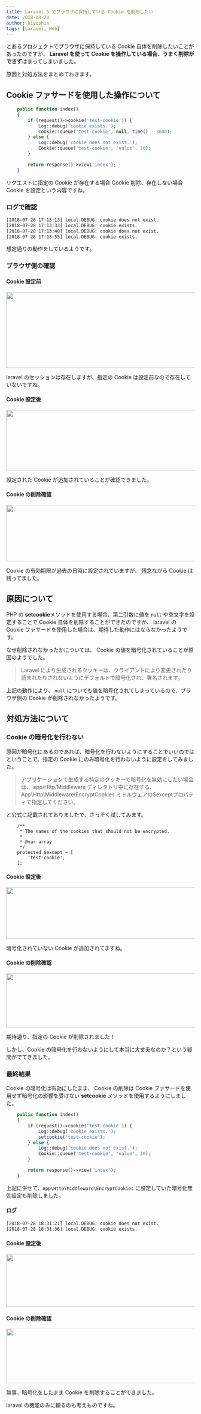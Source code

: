 ```yaml
---
title: Laravel 5 でブラウザに保持している Cookie を削除したい
date: 2018-08-20
author: kiyoshin
tags: [Laravel, Web]
---
```


とあるプロジェクトでブラウザに保持している Cookie 自体を削除したいことがあったのですが、 **Laravel を使って Cookie を操作している場合、うまく削除ができず**はまってしまいました。

原因と対処方法をまとめておきます。

## Cookie ファサードを使用した操作について

```php
    public function index()
    {
        if (request()->cookie('test-cookie')) {
            Log::debug('cookie exists.');
            Cookie::queue('test-cookie', null, time() - 3600);
        } else {
            Log::debug('cookie does not exist.');
            Cookie::queue('test-cookie', 'value', 10);
        }

        return response()->view('index');
    }
```

リクエストに指定の Cookie が存在する場合 Cookie 削除、存在しない場合 Cookie を設定という内容ですね。

### ログで確認

```sh
[2018-07-28 17:13:13] local.DEBUG: cookie does not exist.
[2018-07-28 17:13:33] local.DEBUG: cookie exists.
[2018-07-28 17:13:40] local.DEBUG: cookie does not exist.
[2018-07-28 17:13:55] local.DEBUG: cookie exists.
```

想定通りの動作をしているようです。

### ブラウザ側の確認

#### Cookie 設定前
<img src="images/laravel5-delete-cookie-1.png" alt="" width="1399" height="202" class="alignleft size-full wp-image-7579" />

laravel のセッションは存在しますが、指定の Cookie は設定前なので存在していないですね。

#### Cookie 設定後
<img src="images/laravel5-delete-cookie-2.png" alt="" width="1418" height="161" class="alignleft size-full wp-image-7582" />

設定された Cookie が追加されていることが確認できました。

#### Cookie の削除確認
<img src="images/laravel5-delete-cookie-3.png" alt="" width="1415" height="150" class="alignleft size-full wp-image-7592" />

Cookie の有効期限が過去の日時に設定されていますが、 残念ながら Cookie は残ってました。

## 原因について

PHP の **setcookie**メソッドを使用する場合、第二引数に値を `null` や空文字を設定することで Cookie 自体を削除することができたのですが、 laravel の Cookie ファサードを使用した場合は、期待した動作にはならなかったようです。

なぜ削除されなかったかについては、 Cookie の値を暗号化されていることが原因のようでした。

> Laravel により生成されるクッキーは、クライアントにより変更されたり読まれたりされないようにデフォルトで暗号化され、署名されます。

上記の動作により、 `null` についても値を暗号化されてしまっているので、ブラウザ側の Cookie が削除されなかったようです。

## 対処方法について

### Cookie の暗号化を行わない

原因が暗号化にあるのであれば、暗号化を行わないようにすることでいいのではということで、指定の Cookie にのみ暗号化を行わないように設定をしてみました。

> アプリケーションで生成する特定のクッキーで暗号化を無効にしたい場合は、 app/Http/Middleware ディレクトリ中に存在する、 App\Http\Middleware\EncryptCookies ミドルウェアの$exceptプロパティで指定してください。

と公式に記載されておりましたで、さっそく試してみます。

```
    /**
     * The names of the cookies that should not be encrypted.
     *
     * @var array
     */
    protected $except = [
        'test-cookie',
    ];
```

#### Cookie 設定後
<img src="images/laravel5-delete-cookie-4.png" alt="" width="1283" height="137" class="alignleft size-full wp-image-7598" />

暗号化されていない Cookie が追加されてますね。

#### Cookie の削除確認
<img src="images/laravel5-delete-cookie-5.png" alt="" width="1287" height="144" class="alignleft size-full wp-image-7599" />

期待通り、指定の Cookie が削除されました！

しかし、Cookie の暗号化を行わないようにして本当に大丈夫なのか？という疑問がでてきました。

### 最終結果

Cookie の暗号化は有効にしたまま、 Cookie の削除は Cookie ファサードを使用せず暗号化の影響を受けない **setcookie** メソッドを使用するようにしました。

```php
    public function index()
    {
        if (request()->cookie('test-cookie')) {
            Log::debug('cookie exists.');
            setcookie('test-cookie');
        } else {
            Log::debug('cookie does not exist.');
            Cookie::queue('test-cookie', 'value', 10);
        }

        return response()->view('index');
    }
```

上記に併せて、`App\Http\Middleware\EncryptCookies` に設定していた暗号化無効設定も削除しました。

#### ログ

```sh
[2018-07-28 18:31:21] local.DEBUG: cookie does not exist.
[2018-07-28 18:31:36] local.DEBUG: cookie exists.
```

#### Cookie 設定後
<img src="images/laravel5-delete-cookie-6.png" alt="" width="1248" height="141" class="alignleft size-full wp-image-7595" />

#### Cookie の削除確認
<img src="images/laravel5-delete-cookie-7.png" alt="" width="1275" height="145" class="alignleft size-full wp-image-7596" />

無事、暗号化をしたまま Cookie を削除することができました。

laravel の機能のみに頼るのも考えものですね。
